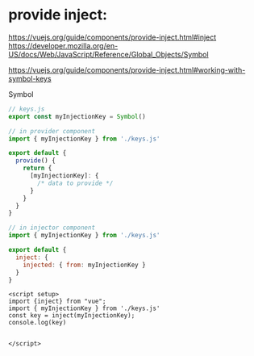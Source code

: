 # provide inject:
https://vuejs.org/guide/components/provide-inject.html#inject
https://developer.mozilla.org/en-US/docs/Web/JavaScript/Reference/Global_Objects/Symbol

https://vuejs.org/guide/components/provide-inject.html#working-with-symbol-keys

Symbol
```js
// keys.js
export const myInjectionKey = Symbol()
```

```js
// in provider component
import { myInjectionKey } from './keys.js'

export default {
  provide() {
    return {
      [myInjectionKey]: {
        /* data to provide */
      }
    }
  }
}
```

```js
// in injector component
import { myInjectionKey } from './keys.js'

export default {
  inject: {
    injected: { from: myInjectionKey }
  }
}
```

```vue
<script setup>
import {inject} from "vue";
import { myInjectionKey } from './keys.js'
const key = inject(myInjectionKey);
console.log(key)


</script>
```